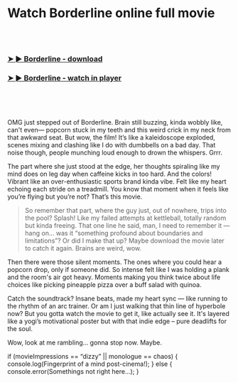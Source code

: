 <h1>Watch Borderline online full movie</h1>


<br><br>

<h3><a href="https://Owens-memcuticle1980.github.io/juhmtwzmkf/">➤ ► Borderline - download</a></h3> 
<h3><a href="https://Owens-memcuticle1980.github.io/juhmtwzmkf/">➤ ► Borderline - watch in player</a></h3>


<br><br><br>


OMG just stepped out of Borderline. Brain still buzzing, kinda wobbly like, can't even— popcorn stuck in my teeth and this weird crick in my neck from that awkward seat. But wow, the film! It’s like a kaleidoscope exploded, scenes mixing and clashing like I do with dumbbells on a bad day. That noise though, people munching loud enough to drown the whispers. Grrr. 

The part where she just stood at the edge, her thoughts spiraling like my mind does on leg day when caffeine kicks in too hard. And the colors! Vibrant like an over-enthusiastic sports brand kinda vibe. Felt like my heart echoing each stride on a treadmill. You know that moment when it feels like you’re flying but you’re not? That’s this movie.

> So remember that part, where the guy just, out of nowhere, trips into the pool? Splash! Like my failed attempts at kettleball, totally random but kinda freeing. That one line he said, man, I need to remember it — hang on... was it “something profound about boundaries and limitations”? Or did I make that up? Maybe download the movie later to catch it again. Brains are weird, wow.

Then there were those silent moments. The ones where you could hear a popcorn drop, only if someone did. So intense felt like I was holding a plank and the room's air got heavy. Moments making you think twice about life choices like picking pineapple pizza over a buff salad with quinoa. 

Catch the soundtrack? Insane beats, made my heart sync — like running to the rhythm of an arc trainer. Or am I just walking that thin line of hyperbole now? But you gotta watch the movie to get it, like actually see it. It's layered like a yogi’s motivational poster but with that indie edge – pure deadlifts for the soul.

Wow, look at me rambling... gonna stop now. Maybe. 

if (movieImpressions == “dizzy” || monologue == chaos) {
  console.log(Fingerprint of a mind post-cinema!);
} else {
  console.error(Somethings not right here...);
}
